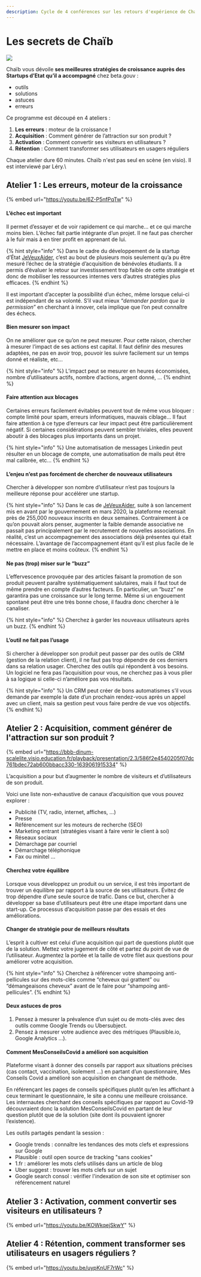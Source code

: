 ```yaml
---
description: Cycle de 4 conférences sur les retours d'expérience de Chaïb.
---
```


# Les secrets de Chaïb

![](<../../.gitbook/assets/upload\_732b47e6add044ae2e1f58fb6b07e059 (1).png>)

Chaïb vous dévoile **ses meilleures stratégies de croissance auprès des Startups d’Etat qu’il a accompagné** chez beta.gouv :

* outils
* solutions
* astuces
* erreurs

Ce programme est découpé en 4 ateliers :

1. **Les erreurs** : moteur de la croissance !
2. **Acquisition** : Comment générer de l’attraction sur son produit ?
3. **Activation** : Comment convertir ses visiteurs en utilisateurs ?
4. **Rétention** : Comment transformer ses utilisateurs en usagers réguliers

Chaque atelier dure 60 minutes. Chaïb n'est pas seul en scène (en visio). Il est interviewé par Léry.\\

## Atelier 1 : Les erreurs, moteur de la croissance

{% embed url="https://youtu.be/6Z-P5nfPqTw" %}

#### L’échec est important

Il permet d’essayer et de voir rapidement ce qui marche… et ce qui marche moins bien. L’échec fait partie intégrante d’un projet. Il ne faut pas chercher à le fuir mais à en tirer profit en apprenant de lui.

{% hint style="info" %}
Dans le cadre du développement de la startup d’État [JeVeuxAider](https://www.jeveuxaider.gouv.fr), c’est au bout de plusieurs mois seulement qu’a pu être mesuré l’échec de la stratégie d’acquisition de bénévoles étudiants. Il a permis d’évaluer le retour sur investissement trop faible de cette stratégie et donc de mobiliser les ressources internes vers d’autres stratégies plus efficaces.
{% endhint %}

ll est important d’accepter la possibilité d’un échec, même lorsque celui-ci est indépendant de sa volonté. S’il vaut mieux “_demander pardon que la permission_” en cherchant à innover, cela implique que l’on peut connaître des échecs.

#### Bien mesurer son impact

On ne améliorer que ce qu’on ne peut mesurer. Pour cette raison, chercher à mesurer l’impact de ses actions est capital. Il faut définir des mesures adaptées, ne pas en avoir trop, pouvoir les suivre facilement sur un temps donné et réaliste, etc...

{% hint style="info" %}
L’impact peut se mesurer en heures économisées, nombre d’utilisateurs actifs, nombre d’actions, argent donné, ...
{% endhint %}

#### Faire attention aux blocages

Certaines erreurs facilement évitables peuvent tout de même vous bloquer : compte limité pour spam, erreurs informatiques, mauvais ciblage... Il faut faire attention à ce type d’erreurs car leur impact peut être particulièrement négatif. Si certaines considérations peuvent sembler triviales, elles peuvent aboutir à des blocages plus importants dans un projet.

{% hint style="info" %}
Une automatisation de messages Linkedin peut résulter en un blocage de compte, une automatisation de mails peut être mal calibrée, etc…
{% endhint %}

#### L’enjeu n’est pas forcément de chercher de nouveaux utilisateurs

Chercher à développer son nombre d’utilisateur n’est pas toujours la meilleure réponse pour accélérer une startup.

{% hint style="info" %}
Dans le cas de [JeVeuxAider](https://www.jeveuxaider.gouv.fr), suite à son lancement mis en avant par le gouvernement en mars 2020, la plateforme recensait près de 255,000 nouveaux inscrits en deux semaines. Contrairement à ce qu’on pouvait alors penser, augmenter la faible demande associative ne passait pas principalement par le recrutement de nouvelles associations. En réalité, c’est un accompagnement des associations déjà présentes qui était nécessaire. L’avantage de l’accompagnement étant qu’il est plus facile de le mettre en place et moins coûteux.
{% endhint %}

#### Ne pas (trop) miser sur le “buzz”

L’effervescence provoquée par des articles faisant la promotion de son produit peuvent paraître systématiquement salutaires, mais il faut tout de même prendre en compte d’autres facteurs. En particulier, un “buzz” ne garantira pas une croissance sur le long terme. Même si un engouement spontané peut être une très bonne chose, il faudra donc chercher à le canaliser.

{% hint style="info" %}
Cherchez à garder les nouveaux utilisateurs après un buzz.
{% endhint %}

#### L’outil ne fait pas l’usage

Si chercher à développer son produit peut passer par des outils de CRM (gestion de la relation client), il ne faut pas trop dépendre de ces derniers dans sa relation usager. Cherchez des outils qui répondent à vos besoins. Un logiciel ne fera pas l’acquisition pour vous, ne cherchez pas à vous plier à sa logique si celle-ci n’améliore pas vos résultats.&#x20;

{% hint style="info" %}
Un CRM peut créer de bons automatismes s’il vous demande par exemple la date d’un prochain rendez-vous après un appel avec un client, mais sa gestion peut vous faire perdre de vue vos objectifs.
{% endhint %}

## Atelier 2 : Acquisition, comment générer de l'attraction sur son produit ?

{% embed url="https://bbb-dinum-scalelite.visio.education.fr/playback/presentation/2.3/586f2e4540205f07dc761bdec72ab600bbacc330-1639061915334" %}

L’acquisition a pour but d’augmenter le nombre de visiteurs et d’utilisateurs de son produit.

Voici une liste non-exhaustive de canaux d’acquisition que vous pouvez explorer :

* Publicité (TV, radio, internet, affiches, ...)
* Presse
* Référencement sur les moteurs de recherche (SEO)
* Marketing entrant (stratégies visant à faire venir le client à soi)
* Réseaux sociaux
* Démarchage par courriel
* Démarchage téléphonique
* Fax ou minitel ...

#### Cherchez votre équilibre

Lorsque vous développez un produit ou un service, il est très important de trouver un équilibre par rapport à la source de ses utilisateurs. Évitez de trop dépendre d’une seule source de trafic. Dans ce but, chercher à développer sa base d’utilisateurs peut être une étape important dans une start-up. Ce processus d’acquisition passe par des essais et des améliorations.​

#### Changer de stratégie pour de meilleurs résultats

L’esprit à cultiver est celui d’une acquisition qui part de questions plutôt que de la solution. Mettez votre jugement de côté et partez du point de vue de l’utilisateur. Augmentez la portée et la taille de votre filet aux questions pour améliorer votre acquisition.​

{% hint style="info" %}
Cherchez à référencer votre shampoing anti-pellicules sur des mots-clés comme “cheveux qui grattent” ou “démangeaisons cheveux” avant de le faire pour “shampoing anti-pellicules”.​
{% endhint %}

#### Deux astuces de pros

1. Pensez à mesurer la prévalence d’un sujet ou de mots-clés avec des outils comme Google Trends ou Ubersubject.​
2. Pensez à mesurer votre audience avec des métriques (Plausible.io, Google Analytics ...)​.

#### Comment MesConseilsCovid a amélioré son acquisition

Plateforme visant à donner des conseils par rapport aux situations précises (cas contact, vaccination, isolement ...) en partant d’un questionnaire, Mes Conseils Covid a amélioré son acquisition en changeant de méthode. ​

En référençant les pages de conseils spécifiques plutôt qu’en les affichant à ceux terminant le questionnaire, le site a connu une meilleure croissance. Les internautes cherchant des conseils spécifiques par rapport au Covid-19 découvraient donc la solution MesConseilsCovid en partant de leur question plutôt que de la solution (site dont ils pouvaient ignorer l’existence).​

Les outils partagés pendant la session :

* Google trends : connaître les tendances des mots clefs et expressions sur Google
* Plausible : outil open source de tracking "sans cookies"
* 1.fr : améliorer les mots clefs utilisés dans un article de blog
* Uber suggest : trouver les mots clefs sur un sujet
* Google search consol : vérifier l'indexation de son site et optimiser son référencement naturel

## Atelier 3 : Activation, comment convertir ses visiteurs en utilisateurs ?

{% embed url="https://youtu.be/KOWkqejSkwY" %}

## Atelier 4 : Rétention, comment transformer ses utilisateurs en usagers réguliers ?

{% embed url="https://youtu.be/uypKnUF7rWc" %}
